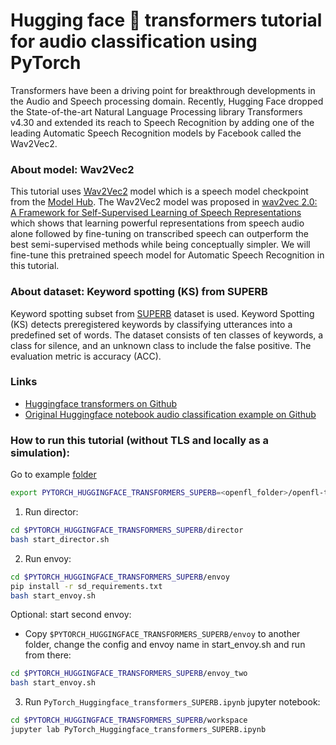 # Hugging face :hugs: transformers tutorial for audio classification using PyTorch

Transformers have been a driving point for breakthrough developments in the Audio and Speech processing domain. Recently, Hugging Face dropped the State-of-the-art Natural Language Processing library Transformers v4.30 and extended its reach to Speech Recognition by adding one of the leading Automatic Speech Recognition models by Facebook called the Wav2Vec2.

### About model: Wav2Vec2

This tutorial uses [Wav2Vec2](https://huggingface.co/docs/transformers/model_doc/wav2vec2#wav2vec2forsequenceclassification) model which is a speech model checkpoint from the [Model Hub](https://huggingface.co/models?pipeline_tag=automatic-speech-recognition&sort=downloads). The Wav2Vec2 model was proposed in [wav2vec 2.0: A Framework for Self-Supervised Learning of Speech Representations](https://arxiv.org/abs/2006.11477) which shows that learning powerful representations from speech audio alone followed by fine-tuning on transcribed speech can outperform the best semi-supervised methods while being conceptually simpler. We will fine-tune this pretrained speech model for Automatic Speech Recognition in this tutorial.

### About dataset: Keyword spotting (KS) from SUPERB

Keyword spotting subset from [SUPERB](https://huggingface.co/datasets/superb) dataset is used. Keyword Spotting (KS) detects preregistered keywords by classifying utterances into a predefined set of words. The dataset consists of ten classes of keywords, a class for silence, and an unknown class to include the false positive. The evaluation metric is accuracy (ACC).

### Links

* [Huggingface transformers on Github](https://github.com/huggingface/transformers)
* [Original Huggingface notebook audio classification example on Github](https://github.com/huggingface/notebooks/blob/master/examples/audio_classification.ipynb)

### How to run this tutorial (without TLS and locally as a simulation):

Go to example [folder](./)

```sh
export PYTORCH_HUGGINGFACE_TRANSFORMERS_SUPERB=<openfl_folder>/openfl-tutorials/interactive_api/PyTorch_Huggingface_transformers_SUPERB
```

1. Run director:

```sh
cd $PYTORCH_HUGGINGFACE_TRANSFORMERS_SUPERB/director
bash start_director.sh
```

2. Run envoy:

```sh
cd $PYTORCH_HUGGINGFACE_TRANSFORMERS_SUPERB/envoy
pip install -r sd_requirements.txt
bash start_envoy.sh
```

Optional: start second envoy:

- Copy `$PYTORCH_HUGGINGFACE_TRANSFORMERS_SUPERB/envoy` to another folder, change the config and envoy name in
  start_envoy.sh and run from there:

```sh
cd $PYTORCH_HUGGINGFACE_TRANSFORMERS_SUPERB/envoy_two
bash start_envoy.sh
```

3. Run `PyTorch_Huggingface_transformers_SUPERB.ipynb` jupyter notebook:

```sh
cd $PYTORCH_HUGGINGFACE_TRANSFORMERS_SUPERB/workspace
jupyter lab PyTorch_Huggingface_transformers_SUPERB.ipynb
```
